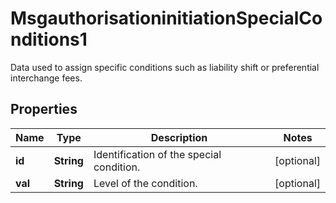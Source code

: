 

# MsgauthorisationinitiationSpecialConditions1

Data used to assign specific conditions such as liability shift or preferential interchange fees.
## Properties

Name | Type | Description | Notes
------------ | ------------- | ------------- | -------------
**id** | **String** | Identification of the special condition. |  [optional]
**val** | **String** | Level of the condition. |  [optional]




